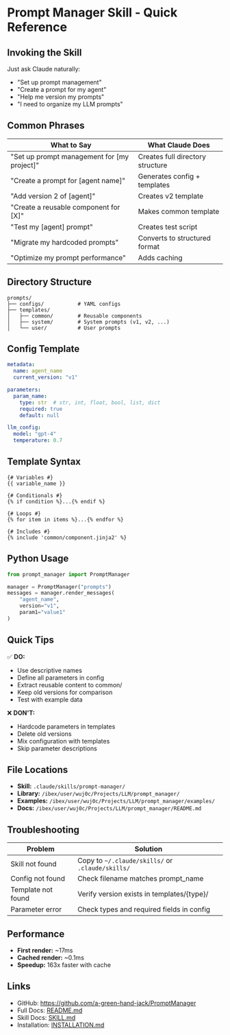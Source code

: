 # Prompt Manager Skill - Quick Reference

## Invoking the Skill

Just ask Claude naturally:
- "Set up prompt management"
- "Create a prompt for my agent"
- "Help me version my prompts"
- "I need to organize my LLM prompts"

## Common Phrases

| What to Say | What Claude Does |
|-------------|------------------|
| "Set up prompt management for [my project]" | Creates full directory structure |
| "Create a prompt for [agent name]" | Generates config + templates |
| "Add version 2 of [agent]" | Creates v2 template |
| "Create a reusable component for [X]" | Makes common template |
| "Test my [agent] prompt" | Creates test script |
| "Migrate my hardcoded prompts" | Converts to structured format |
| "Optimize my prompt performance" | Adds caching |

## Directory Structure

```
prompts/
├── configs/           # YAML configs
├── templates/
│   ├── common/        # Reusable components
│   ├── system/        # System prompts (v1, v2, ...)
│   └── user/          # User prompts
```

## Config Template

```yaml
metadata:
  name: agent_name
  current_version: "v1"

parameters:
  param_name:
    type: str  # str, int, float, bool, list, dict
    required: true
    default: null

llm_config:
  model: "gpt-4"
  temperature: 0.7
```

## Template Syntax

```jinja2
{# Variables #}
{{ variable_name }}

{# Conditionals #}
{% if condition %}...{% endif %}

{# Loops #}
{% for item in items %}...{% endfor %}

{# Includes #}
{% include 'common/component.jinja2' %}
```

## Python Usage

```python
from prompt_manager import PromptManager

manager = PromptManager("prompts")
messages = manager.render_messages(
    "agent_name",
    version="v1",
    param1="value1"
)
```

## Quick Tips

✅ **DO:**
- Use descriptive names
- Define all parameters in config
- Extract reusable content to common/
- Keep old versions for comparison
- Test with example data

❌ **DON'T:**
- Hardcode parameters in templates
- Delete old versions
- Mix configuration with templates
- Skip parameter descriptions

## File Locations

- **Skill:** `.claude/skills/prompt-manager/`
- **Library:** `/ibex/user/wuj0c/Projects/LLM/prompt_manager/`
- **Examples:** `/ibex/user/wuj0c/Projects/LLM/prompt_manager/examples/`
- **Docs:** `/ibex/user/wuj0c/Projects/LLM/prompt_manager/README.md`

## Troubleshooting

| Problem | Solution |
|---------|----------|
| Skill not found | Copy to `~/.claude/skills/` or `.claude/skills/` |
| Config not found | Check filename matches prompt_name |
| Template not found | Verify version exists in templates/{type}/ |
| Parameter error | Check types and required fields in config |

## Performance

- **First render:** ~17ms
- **Cached render:** ~0.1ms
- **Speedup:** 163x faster with cache

## Links

- GitHub: https://github.com/a-green-hand-jack/PromptManager
- Full Docs: [README.md](../../README.md)
- Skill Docs: [SKILL.md](SKILL.md)
- Installation: [INSTALLATION.md](INSTALLATION.md)
